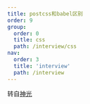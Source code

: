 ```yaml
---
title: postcss和babel区别
order: 9
group:
  order: 0
  title: css
  path: /interview/css
nav:
  order: 3
  title: 'interview'
  path: /interview
---
```


转自[神光](https://juejin.cn/post/6964413078922330126?searchId=2024030220075532848C8DFF35C62072B7)
